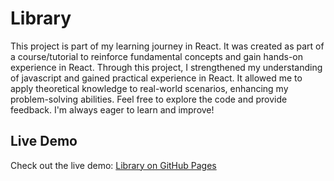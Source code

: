 # Library
This project is part of my learning journey in React.
It was created as part of a course/tutorial to reinforce fundamental concepts and gain hands-on experience in React. 
Through this project, I strengthened my understanding of javascript and gained practical experience in React. It allowed me to apply theoretical knowledge to real-world scenarios, enhancing my problem-solving abilities. Feel free to explore the code and provide feedback. I'm always eager to learn and improve!

## Live Demo
Check out the live demo: [Library on GitHub Pages](https://its-Tara.github.io/Library)
